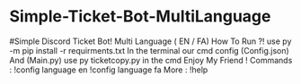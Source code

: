 # Simple-Ticket-Bot-MultiLanguage
#Simple Discord Ticket Bot! Multi Language ( EN / FA)  How To Run ?!  use py -m pip install -r requirments.txt In the terminal our cmd   config (Config.json) And (Main.py)   use py ticketcopy.py in the cmd   Enjoy My Friend !  Commands :   !config language en !config language fa  More : !help
